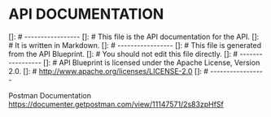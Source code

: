 # API DOCUMENTATION
[]: # -----------------
[]: # This file is the API documentation for the API.
[]: # It is written in Markdown.
[]: # -----------------
[]: # This file is generated from the API Blueprint.
[]: # You should not edit this file directly.
[]: # -----------------
[]: # API Blueprint is licensed under the Apache License, Version 2.0.
[]: # http://www.apache.org/licenses/LICENSE-2.0
[]: # -----------------

Postman Documentation
https://documenter.getpostman.com/view/11147571/2s83zpHfSf